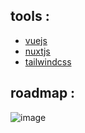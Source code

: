 ## tools :
- [vuejs](https://vuejs.org)
- [nuxtjs](https://nuxtjs.org)
- [tailwindcss](https://tailwindcss.com/)

## roadmap :
![image](https://drive.google.com/uc?export=view&id=1M9BKeV09-wR8MYybJwJMeEVbEJkGA27O)